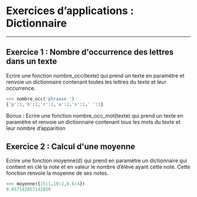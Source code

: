 # Exercices d’applications : Dictionnaire

------

## Exercice 1 : Nombre d'occurrence des lettres dans un texte

Ecrire une fonction nombre_occ(texte) qui prend un texte en paramètre et renvoie un dictionnaire contenant toutes les lettres du texte et leur occurrence.

```python
>>> nombre_occ('phraase ')
{'p':1,'h':1,'r':1,'a':2,'s':1,' ':1}
```

Bonus :  Ecrire une fonction nombre_occ_mot(texte) qui prend un texte en paramètre et renvoie un dictionnaire contenant tous les mots du texte et leur nombre d’apparition

## Exercice 2 : Calcul d'une moyenne

Ecrire une fonction moyenne(d) qui prend en paramètre un dictionnaire qui contient en clé la note et en valeur le nombre d’élève ayant cette note. Cette fonction renvoie la moyenne de ses notes.

```python
>>> moyenne({15:1,10:2,8.6:4})
9.857142857142858
```